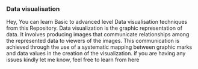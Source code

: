 ### Data visualisation

Hey, You can learn Basic to advanced level Data visualisation techniques from this Repository.
Data visualization is the graphic representation of data. It involves producing images that communicate relationships among the represented data to viewers of the images. This communication is achieved through the use of a systematic mapping between graphic marks and data values in the creation of the visualization.
if you are having any issues kindly let me know, feel free to learn from here 
 

